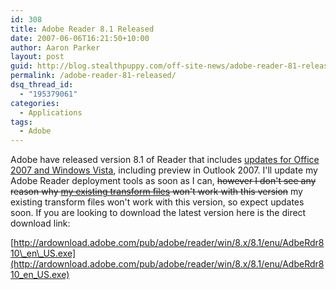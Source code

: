 ```yaml
---
id: 308
title: Adobe Reader 8.1 Released
date: 2007-06-06T16:21:50+10:00
author: Aaron Parker
layout: post
guid: http://blog.stealthpuppy.com/off-site-news/adobe-reader-81-released
permalink: /adobe-reader-81-released/
dsq_thread_id:
  - "195379061"
categories:
  - Applications
tags:
  - Adobe
---
```

Adobe have released version 8.1 of Reader that includes [updates for Office 2007 and Windows Vista](http://itsvista.com/2007/06/acrobat-updated-to-integrate-with-vista-and-office/), including preview in Outlook 2007. I'll update my Adobe Reader deployment tools as soon as I can, <strike>however I don't see any reason why </strike>[<strike>my existing transform files</strike>]({{site.baseurl}}/deployment/disable-adobe-updater-with-adobe-customization-wizard-8)<strike> won't work with this version</strike> my existing transform files won't work with this version, so expect updates soon. If you are looking to download the latest version here is the direct download link:

[http://ardownload.adobe.com/pub/adobe/reader/win/8.x/8.1/enu/AdbeRdr810\_en\_US.exe](http://ardownload.adobe.com/pub/adobe/reader/win/8.x/8.1/enu/AdbeRdr810_en_US.exe)